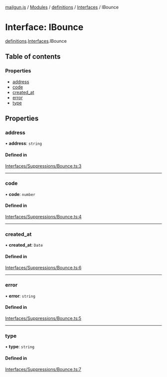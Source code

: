 [mailgun.js](../README.md) / [Modules](../modules.md) / [definitions](../modules/definitions.md) / [Interfaces](../modules/definitions.Interfaces.md) / IBounce

# Interface: IBounce

[definitions](../modules/definitions.md).[Interfaces](../modules/definitions.Interfaces.md).IBounce

## Table of contents

### Properties

- [address](definitions.Interfaces.IBounce.md#address)
- [code](definitions.Interfaces.IBounce.md#code)
- [created\_at](definitions.Interfaces.IBounce.md#created_at)
- [error](definitions.Interfaces.IBounce.md#error)
- [type](definitions.Interfaces.IBounce.md#type)

## Properties

### address

• **address**: `string`

#### Defined in

[Interfaces/Suppressions/Bounce.ts:3](https://github.com/mailgun/mailgun.js/blob/aa3958c/lib/Interfaces/Suppressions/Bounce.ts#L3)

___

### code

• **code**: `number`

#### Defined in

[Interfaces/Suppressions/Bounce.ts:4](https://github.com/mailgun/mailgun.js/blob/aa3958c/lib/Interfaces/Suppressions/Bounce.ts#L4)

___

### created\_at

• **created\_at**: `Date`

#### Defined in

[Interfaces/Suppressions/Bounce.ts:6](https://github.com/mailgun/mailgun.js/blob/aa3958c/lib/Interfaces/Suppressions/Bounce.ts#L6)

___

### error

• **error**: `string`

#### Defined in

[Interfaces/Suppressions/Bounce.ts:5](https://github.com/mailgun/mailgun.js/blob/aa3958c/lib/Interfaces/Suppressions/Bounce.ts#L5)

___

### type

• **type**: `string`

#### Defined in

[Interfaces/Suppressions/Bounce.ts:7](https://github.com/mailgun/mailgun.js/blob/aa3958c/lib/Interfaces/Suppressions/Bounce.ts#L7)
